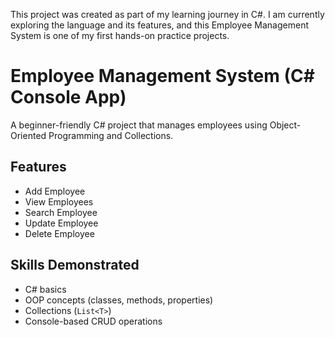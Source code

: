 This project was created as part of my learning journey in C#. I am currently exploring the language and its features, and this Employee Management System is one of my first hands-on practice projects.

# Employee Management System (C# Console App)

A beginner-friendly C# project that manages employees using Object-Oriented Programming and Collections.

## Features
- Add Employee
- View Employees
- Search Employee
- Update Employee
- Delete Employee

## Skills Demonstrated
- C# basics
- OOP concepts (classes, methods, properties)
- Collections (`List<T>`)
- Console-based CRUD operations
